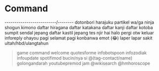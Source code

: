 # Command

--------------------------/--------
dotonbori
harajuku
partikel wa/ga
ninja
shogun
kimono
daftar hiragana
daftar katakana
daftar kanji
daftar kotoba
sumpit
sendal jepang
daftar kastil jepang
tes
njir
hai
halo
pergi
otw
keluar
inforeply
ohayou
pagi
selamat pagi
konbanwa
emot (😂)
laper
lapar
sakit
ultah/hbd/ulangtahun
>game
>command
>welcome
>quotesforme
>infobotspoon
>infozodiak
>infoupdate
>spotifimod
>bucin/nya si @(tag-contact/name)
>golongandarah
>youtubepremod
>jam
@wikisearch
@hmhoroscope
